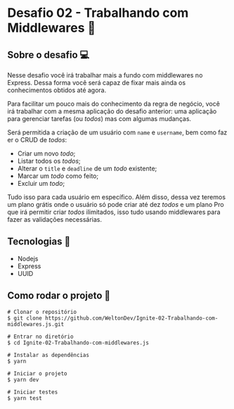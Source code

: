 # Desafio 02 - Trabalhando com Middlewares 🚀

## Sobre o desafio 💻

Nesse desafio você irá trabalhar mais a fundo com middlewares no Express. Dessa forma você será capaz de fixar mais ainda os conhecimentos obtidos até agora. 

Para facilitar um pouco mais do conhecimento da regra de negócio, você irá trabalhar com a mesma aplicação do desafio anterior: uma aplicação para gerenciar tarefas (ou *todos*) mas com algumas mudanças.

Será permitida a criação de um usuário com `name` e `username`, bem como fazer o CRUD de *todos*:

- Criar um novo *todo*;
- Listar todos os *todos*;
- Alterar o `title` e `deadline` de um *todo* existente;
- Marcar um *todo* como feito;
- Excluir um *todo*;

Tudo isso para cada usuário em específico. Além disso, dessa vez teremos um plano grátis onde o usuário só pode criar até dez *todos* e um plano Pro que irá permitir criar *todos* ilimitados, isso tudo usando middlewares para fazer as validações necessárias.

## Tecnologias 🔧
- Nodejs
- Express
- UUID

## Como rodar o projeto 🚀

    # Clonar o repositório
    $ git clone https://github.com/WeltonDev/Ignite-02-Trabalhando-com-middlewares.js.git

    # Entrar no diretório
    $ cd Ignite-02-Trabalhando-com-middlewares.js

    # Instalar as dependências
    $ yarn

    # Iniciar o projeto
    $ yarn dev

    # Iniciar testes
    $ yarn test
